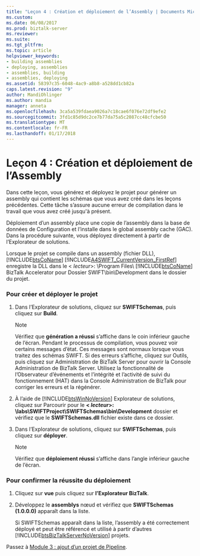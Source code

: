 ```yaml
---
title: "Leçon 4 : Création et déploiement de l’Assembly | Documents Microsoft"
ms.custom: 
ms.date: 06/08/2017
ms.prod: biztalk-server
ms.reviewer: 
ms.suite: 
ms.tgt_pltfrm: 
ms.topic: article
helpviewer_keywords:
- building assemblies
- deploying, assemblies
- assemblies, building
- assemblies, deploying
ms.assetid: 58397c35-6048-4ac9-a8b8-a528dd1cb82a
caps.latest.revision: "9"
author: MandiOhlinger
ms.author: mandia
manager: anneta
ms.openlocfilehash: 3ca5a539fdaea9026a7c18cae6f076e72df9efe2
ms.sourcegitcommit: 3fd1c85d9dc2ce7b77da75a5c2087cc48cfcbe50
ms.translationtype: MT
ms.contentlocale: fr-FR
ms.lasthandoff: 01/17/2018
---
```

# <a name="lesson-4-building-and-deploying-the-assembly"></a>Leçon 4 : Création et déploiement de l’Assembly
Dans cette leçon, vous générez et déployez le projet pour générer un assembly qui contient les schémas que vous avez créé dans les leçons précédentes. Cette tâche s’assure aucune erreur de compilation dans le travail que vous avez créé jusqu'à présent.  
  
 Déploiement d’un assembly place une copie de l’assembly dans la base de données de Configuration et l’installe dans le global assembly cache (GAC). Dans la procédure suivante, vous déployez directement à partir de l’Explorateur de solutions.  
  
 Lorsque le projet se compile dans un assembly (fichier DLL), [!INCLUDE[btsCoName](../../includes/btsconame-md.md)] [!INCLUDE[A4SWIFT_CurrentVersion_FirstRef](../../includes/a4swift-currentversion-firstref-md.md)] enregistre la DLL dans le \< *lecteur*\>: \Program Files\\ [!INCLUDE[btsCoName](../../includes/btsconame-md.md)] BizTalk Accelerator pour Dossier SWIFT\bin\Development dans le dossier du projet.  
  
### <a name="to-build-and-deploy-the-project"></a>Pour créer et déployer le projet  
  
1.  Dans l’Explorateur de solutions, cliquez sur **SWIFTSchemas**, puis cliquez sur **Build**.  
  
    > [!NOTE]
    >  Vérifiez que **génération a réussi** s’affiche dans le coin inférieur gauche de l’écran. Pendant le processus de compilation, vous pouvez voir certains messages d’état. Ces messages sont normaux lorsque vous traitez des schémas SWIFT. Si des erreurs s’affiche, cliquez sur Outils, puis cliquez sur Administration de BizTalk Server pour ouvrir la Console Administration de BizTalk Server. Utilisez la fonctionnalité de l’Observateur d’événements et l’intégrité et l’activité de suivi du fonctionnement (HAT) dans la Console Administration de BizTalk pour corriger les erreurs et la régénérer.  
  
2.  À l’aide de [!INCLUDE[btsWinNoVersion](../../includes/btswinnoversion-md.md)] Explorateur de solutions, cliquez sur Parcourir pour le  **\< *lecteur*\>: \labs\SWIFTProject\SWIFTSchemas\bin\Development** dossier et vérifiez que le  **SWIFTSchemas.dll** fichier existe dans ce dossier.  
  
3.  Dans l’Explorateur de solutions, cliquez sur **SWIFTSchemas**, puis cliquez sur **déployer**.  
  
    > [!NOTE]
    >  Vérifiez que **déploiement réussi** s’affiche dans l’angle inférieur gauche de l’écran.  
  
### <a name="to-confirm-deployment-success"></a>Pour confirmer la réussite du déploiement  
  
1.  Cliquez sur **vue** puis cliquez sur **l’Explorateur BizTalk**.  
  
2.  Développez le **assemblys** nœud et vérifiez que **SWIFTSchemas (1.0.0.0)** apparaît dans la liste.  
  
     Si SWIFTSchemas apparaît dans la liste, l’assembly a été correctement déployé et peut être référencé et utilisé à partir d’autres [!INCLUDE[btsBizTalkServerNoVersion](../../includes/btsbiztalkservernoversion-md.md)] projets.  
  
 Passez à [Module 3 : ajout d’un projet de Pipeline](../../adapters-and-accelerators/accelerator-swift/module-3-adding-a-pipeline-project.md).
